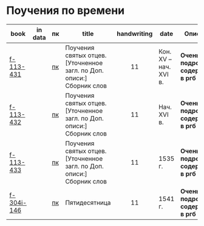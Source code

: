 # Поучения по времени

| book                                                       | in data | пк                                                                                 | title                                                                 | handwriting | date                  | Описание                             |
|------------------------------------------------------------|---------|------------------------------------------------------------------------------------|-----------------------------------------------------------------------|:-----------:|-----------------------|--------------------------------------|
| [f-113-431](https://lib-fond.ru/lib-rgb/113/f-113-431)     |         | [пк](../../../pravoslavie/книги%20поучения/поучения%20по%20времени/f-113-431.pdf)  | Поучения святых отцев. [Уточненное загл. по Доп. описи:] Сборник слов |     11      | Кон. XV – нач. XVI в. | **Очень подробное содержание в ргб** |
| [f-113-432](https://lib-fond.ru/lib-rgb/113/f-113-432)     |         | [пк](../../../pravoslavie/книги%20поучения/поучения%20по%20времени/f-113-432.pdf)  | Поучения святых отцев. [Уточненное загл. по Доп. описи:] Сборник слов |     11      | Нач. XVI в.           | **Очень подробное содержание в ргб** |
| [f-113-433](https://lib-fond.ru/lib-rgb/113/f-113-433)     |         | [пк](../../../pravoslavie/книги%20поучения/поучения%20по%20времени/f-113-433.pdf)  | Поучения святых отцев. [Уточненное загл. по Доп. описи:] Сборник слов |     11      | 1535 г.               | **Очень подробное содержание в ргб** |
| [f-304i-146](https://lib-fond.ru/lib-rgb/304-i/f-304i-146) |         | [пк](../../../pravoslavie/книги%20поучения/поучения%20по%20времени/f-304i-146.pdf) | Пятидесятница                                                         |     11      | 1541 г.               | **Очень подробное содержание в ргб** |

